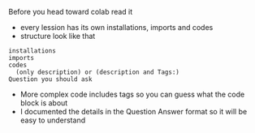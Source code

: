 Before you head toward colab read it  
- every lession has its own installations, imports and codes 
- structure look like that
```
installations
imports
codes
  (only description) or (description and Tags:)
Question you should ask
```


- More complex code includes tags so you can guess what the code block is about
- I documented the details in the Question Answer format so it will be easy to understand
